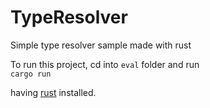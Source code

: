 # TypeResolver
Simple type resolver sample made with rust

To run this project, cd into `eval` folder and run   
```cargo run```

having [rust](https://doc.rust-lang.org/book/ch01-01-installation.html) installed.

